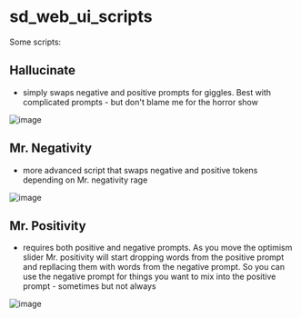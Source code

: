 # sd_web_ui_scripts

Some scripts:

## Hallucinate
- simply swaps negative and positive prompts for giggles. Best with complicated prompts - but don't blame me for the horror show

![image](https://user-images.githubusercontent.com/23346289/215936413-73754002-0b16-4125-9d4e-766084aad776.png)


## Mr. Negativity
- more advanced script that swaps negative and positive tokens depending on Mr. negativity rage

![image](https://user-images.githubusercontent.com/23346289/215935117-4d43e0ad-e9e8-4698-8d5b-e129d6e40e6e.png)

## Mr. Positivity
- requires both positive and negative prompts. As you move the optimism slider Mr. positivity will start dropping words from the positive prompt and repllacing them with words from the negative prompt. So you can use the negative prompt for things you want to mix into the positive prompt - sometimes but not always

![image](https://user-images.githubusercontent.com/23346289/216221216-e7f91634-7acf-4eae-a2ef-71d7a569323b.png)

